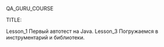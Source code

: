 QA_GURU_COURSE

TITLE:

Lesson_1 Первый автотест на Java.
Lesson_3 Погружаемся в инструментарий и библиотеки.
